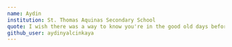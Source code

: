 ```yaml
---
name: Aydin
institution: St. Thomas Aquinas Secondary School
quote: I wish there was a way to know you're in the good old days before you've actually left them.
github_user: aydinyalcinkaya
---
```

